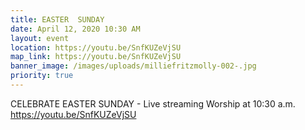 ```yaml
---
title: EASTER  SUNDAY
date: April 12, 2020 10:30 AM
layout: event
location: https://youtu.be/SnfKUZeVjSU
map_link: https://youtu.be/SnfKUZeVjSU
banner_image: /images/uploads/milliefritzmolly-002-.jpg
priority: true
---
```

CELEBRATE EASTER SUNDAY - Live streaming Worship at 10:30 a.m. https://youtu.be/SnfKUZeVjSU